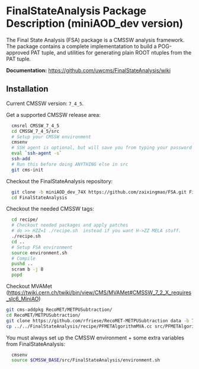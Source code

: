 FinalStateAnalysis Package Description (miniAOD_dev version)
============================================================

The Final State Analysis (FSA) package is a CMSSW analysis framework.  
The package contains a complete implementatation to build a POG-approved 
PAT tuple, and utilities for generating plain ROOT ntuples from the PAT tuple.

**Documentation:** https://github.com/uwcms/FinalStateAnalysis/wiki


Installation
------------

Current CMSSW version: ``7_4_5``.

Get a supported CMSSW release area:

```bash
  cmsrel CMSSW_7_4_5
  cd CMSSW_7_4_5/src
  # Setup your CMSSW environment
  cmsenv
  # SSH agent is optional, but will save you from typing your password many times
  eval `ssh-agent -s`
  ssh-add
  # Run this before doing ANYTHING else in src
  git cms-init
```

Checkout the FinalStateAnalysis repository:

```bash
  git clone -b miniAOD_dev_74X https://github.com/zaixingmao/FSA.git FinalStateAnalysis
  cd FinalStateAnalysis
```

Checkout the needed CMSSW tags:

```bash
  cd recipe/
  # Checkout needed packages and apply patches
  # do >> HZZ=1 ./recipe.sh  instead if you want H->ZZ MELA stuff.
  ./recipe.sh
  cd ..
  # Setup FSA environment
  source environment.sh
  # Compile
  pushd ..
  scram b -j 8
  popd
```

Checkout MVAMet (https://twiki.cern.ch/twiki/bin/view/CMS/MVAMet#CMSSW_7_2_X_requires_slc6_MiniAO)

```bash
git cms-addpkg RecoMET/METPUSubtraction/
cd RecoMET/METPUSubtraction/
git clone https://github.com/rfriese/RecoMET-METPUSubtraction data -b 72X-13TeV-Phys14_25_V4-26Mar15
cp ../../FinalStateAnalysis/recipe/PFMETAlgorithmMVA.cc src/PFMETAlgorithmMVA.cc
```


You must always set up the CMSSW environment + some extra variables from FinalStateAnalysis:

```bash
  cmsenv
  source $CMSSW_BASE/src/FinalStateAnalysis/environment.sh
```
